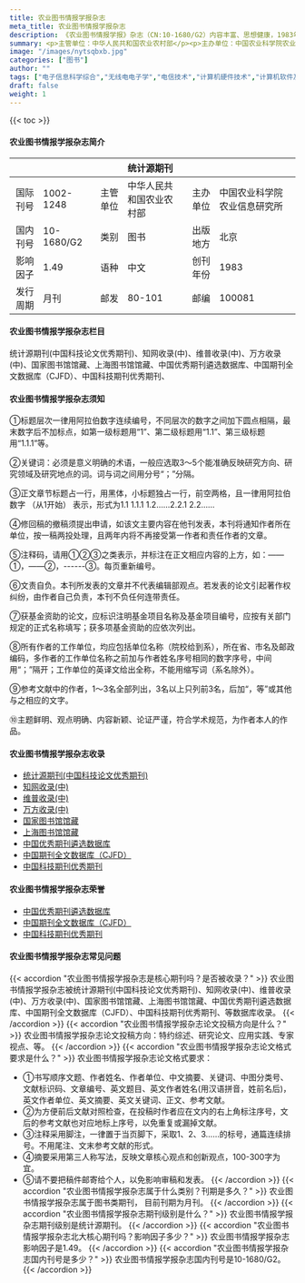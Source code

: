 ```yaml
---
title: 农业图书情报学报杂志
meta_title: 农业图书情报学报杂志
description: 《农业图书情报学报》杂志（CN:10-1680/G2）内容丰富、思想健康，1983年创刊，目前以月刊形式发行，刊物对外积极扩大宣传，致力于提高杂志质量与影响。该期刊的宗旨是报道国内外图书情报领域的新理论、新技术、新方法、新成果以及这些在农业领域的新应用，从而促进学科的发展。作为唯一一本与农业相结合的图书情报领域学术期刊，它在专业领域内具有突出的特色，旨在打造一个引领前沿、具有国际视野的顶尖学术交流平台。 学报的主要宗旨是报道国内外图书情报领域的新理论、新技术、新方法、新成果及在农业领域的新应用，促进学科发展。它涵盖了图书情报与数字图书馆等多个领域，设有多个栏目，如资源建设专题、研究论文、应用实践等，内容丰富，信息量大。此外，该学报还积极应对数智化时代的新挑战，探索知识服务的新模式和新路径，为推动农业图书情报事业的发展做出了重要贡献。学报不仅关注传统的图书情报学研究，还紧跟时代步伐，关注人工智能、大数据等新兴技术在农业图书情报领域的应用和发展。综上所述，《农业图书情报学报》是一份具有重要学术影响力的期刊，为推动农业图书情报学科的发展做出了积极的贡献。
summary: <p>主管单位：中华人民共和国农业农村部</p><p>主办单位：中国农业科学院农业信息研究所</p><p>发行级别：统计源期刊</p><p>发行周期：月刊</p>
image: "/images/nytsqbxb.jpg"
categories: ["图书"]
author: ""
tags: ["电子信息科学综合","无线电电子学","电信技术","计算机硬件技术","计算机软件及计算机应用","互联网技术","自动化技术","新闻与传媒","出版","图书情报与数字图书馆","档案及博物馆",]
draft: false
weight: 1
---
```


{{< toc >}}

#### 农业图书情报学报杂志简介
|               |                               |               | 统计源期刊        |               |                           |
| ------------: | :---------------------------- | ------------: | :---------------------------- | ------------: | :------------------------ |
| 国际刊号      | 1002-1248   | 主管单位      | 中华人民共和国农业农村部     | 主办单位      | 中国农业科学院农业信息研究所     |
| 国内刊号      | 10-1680/G2        | 类别          | 图书       | 出版地方      | 北京           |
| 影响因子      | 1.49        | 语种          | 中文             | 创刊年份      | 1983    |
| 发行周期      | 月刊    | 邮发          | 80-101              | 邮编          | 100081      |

#### 农业图书情报学报杂志栏目
<span>统计源期刊(中国科技论文优秀期刊)</span>、<span>知网收录(中)</span>、<span>维普收录(中)</span>、<span>万方收录(中)</span>、<span>国家图书馆馆藏</span>、<span>上海图书馆馆藏</span>、<span>中国优秀期刊遴选数据库</span>、<span>中国期刊全文数据库（CJFD）</span>、<span>中国科技期刊优秀期刊</span>、

#### 农业图书情报学报杂志须知
<p><p>
	①标题层次一律用阿拉伯数字连续编号，不同层次的数字之间加下圆点相隔，最末数字后不加标点，如第一级标题用“1”、第二级标题用“1.1”、第三级标题用“1.1.1”等。
</p><p>
	②关键词：必须是意义明确的术语，一般应选取3～5个能准确反映研究方向、研究领域及研究地点的词。词与词之间用分号“；”分隔。
</p><p>
	③正文章节标题占一行，用黑体，小标题独占一行，前空两格，且一律用阿拉伯数字 （从1开始） 表示，形式为1.1 1.1.1 1.2……2.2.1 2.2……
</p><p>
	④修回稿的撤稿须提出申请，如该文主要内容在他刊发表，本刊将通知作者所在单位，按一稿两投处理，且两年内将不再接受第一作者和责任作者的文章。
</p><p>
	⑤注释码，请用①②③之类表示，并标注在正文相应内容的上方，如：——①，——②，------③。每页重新编号。
</p><p>
	⑥文责自负。本刊所发表的文章并不代表编辑部观点。若发表的论文引起著作权纠纷，由作者自己负责，本刊不负任何连带责任。
</p><p>
	⑦获基金资助的论文，应标识注明基金项目名称及基金项目编号，应按有关部门规定的正式名称填写；获多项基金资助的应依次列出。
</p><p>
	⑧所有作者的工作单位，均应包括单位名称（院校给到系），所在省、市名及邮政编码，多作者的工作单位名称之前加与作者姓名序号相同的数字序号，中间用“；”隔开；工作单位的英译文给出全称，不能用缩写词（系名除外）。
</p><p>
	⑨参考文献中的作者，1～3名全部列出，3名以上只列前3名，后加“，等”或其他与之相应的文字。
</p><p>
	⑩主题鲜明、观点明确、内容新颖、论证严谨，符合学术规范，为作者本人的作品。
</p></p>


#### 农业图书情报学报杂志收录
<ul>
    <li class="inline-block">
        <a class="bg-theme-light hover:bg-primary dark:bg-darkmode-theme-light dark:hover:bg-darkmode-primary dark:hover:text-dark m-1 block rounded px-3 py-1 hover:text-white" href="#农业图书情报学报杂志收录">
        统计源期刊(中国科技论文优秀期刊)
        </a>
    </li>
    <li class="inline-block">
        <a class="bg-theme-light hover:bg-primary dark:bg-darkmode-theme-light dark:hover:bg-darkmode-primary dark:hover:text-dark m-1 block rounded px-3 py-1 hover:text-white" href="#农业图书情报学报杂志收录">
        知网收录(中)
        </a>
    </li>
    <li class="inline-block">
        <a class="bg-theme-light hover:bg-primary dark:bg-darkmode-theme-light dark:hover:bg-darkmode-primary dark:hover:text-dark m-1 block rounded px-3 py-1 hover:text-white" href="#农业图书情报学报杂志收录">
        维普收录(中)
        </a>
    </li>
    <li class="inline-block">
        <a class="bg-theme-light hover:bg-primary dark:bg-darkmode-theme-light dark:hover:bg-darkmode-primary dark:hover:text-dark m-1 block rounded px-3 py-1 hover:text-white" href="#农业图书情报学报杂志收录">
        万方收录(中)
        </a>
    </li>
    <li class="inline-block">
        <a class="bg-theme-light hover:bg-primary dark:bg-darkmode-theme-light dark:hover:bg-darkmode-primary dark:hover:text-dark m-1 block rounded px-3 py-1 hover:text-white" href="#农业图书情报学报杂志收录">
        国家图书馆馆藏
        </a>
    </li>
    <li class="inline-block">
        <a class="bg-theme-light hover:bg-primary dark:bg-darkmode-theme-light dark:hover:bg-darkmode-primary dark:hover:text-dark m-1 block rounded px-3 py-1 hover:text-white" href="#农业图书情报学报杂志收录">
        上海图书馆馆藏
        </a>
    </li>
    <li class="inline-block">
        <a class="bg-theme-light hover:bg-primary dark:bg-darkmode-theme-light dark:hover:bg-darkmode-primary dark:hover:text-dark m-1 block rounded px-3 py-1 hover:text-white" href="#农业图书情报学报杂志收录">
        中国优秀期刊遴选数据库
        </a>
    </li>
    <li class="inline-block">
        <a class="bg-theme-light hover:bg-primary dark:bg-darkmode-theme-light dark:hover:bg-darkmode-primary dark:hover:text-dark m-1 block rounded px-3 py-1 hover:text-white" href="#农业图书情报学报杂志收录">
        中国期刊全文数据库（CJFD）
        </a>
    </li>
    <li class="inline-block">
        <a class="bg-theme-light hover:bg-primary dark:bg-darkmode-theme-light dark:hover:bg-darkmode-primary dark:hover:text-dark m-1 block rounded px-3 py-1 hover:text-white" href="#农业图书情报学报杂志收录">
        中国科技期刊优秀期刊
        </a>
    </li>
</ul>



#### 农业图书情报学报杂志荣誉
<ul>
    <li class="inline-block">
        <a class="bg-theme-light hover:bg-primary dark:bg-darkmode-theme-light dark:hover:bg-darkmode-primary dark:hover:text-dark m-1 block rounded px-3 py-1 hover:text-white" href="#农业图书情报学报杂志荣誉">
        中国优秀期刊遴选数据库
        </a>
    </li>
    <li class="inline-block">
        <a class="bg-theme-light hover:bg-primary dark:bg-darkmode-theme-light dark:hover:bg-darkmode-primary dark:hover:text-dark m-1 block rounded px-3 py-1 hover:text-white" href="#农业图书情报学报杂志荣誉">
        中国期刊全文数据库（CJFD）
        </a>
    </li>
    <li class="inline-block">
        <a class="bg-theme-light hover:bg-primary dark:bg-darkmode-theme-light dark:hover:bg-darkmode-primary dark:hover:text-dark m-1 block rounded px-3 py-1 hover:text-white" href="#农业图书情报学报杂志荣誉">
        中国科技期刊优秀期刊
        </a>
    </li>
</ul>












#### 农业图书情报学报杂志常见问题
{{< accordion "农业图书情报学报杂志是核心期刊吗？是否被收录？" >}}
农业图书情报学报杂志被统计源期刊(中国科技论文优秀期刊)、知网收录(中)、维普收录(中)、万方收录(中)、国家图书馆馆藏、上海图书馆馆藏、中国优秀期刊遴选数据库、中国期刊全文数据库（CJFD）、中国科技期刊优秀期刊、等数据库收录。
{{< /accordion >}}
{{< accordion "农业图书情报学报杂志论文投稿方向是什么？" >}}
农业图书情报学报杂志论文投稿方向：特约综述、研究论文、应用实践、专家视点、等。
{{< /accordion >}}
{{< accordion "农业图书情报学报杂志论文格式要求是什么？" >}}
农业图书情报学报杂志论文格式要求：
- ①书写顺序文题、作者姓名、作者单位、中文摘要、关键词、中图分类号、文献标识码、文章编号、英文题目、英文作者姓名(用汉语拼音，姓前名后)，英文作者单位、英文摘要、英文关键词、正文、参考文献。
- ②为方便前后文献对照检查，在投稿时作者应在文内的右上角标注序号，文后的参考文献也对应地标上序号，以免重复或漏掉文献。
- ③注释采用脚注，一律置于当页脚下，采取1、2、3……的标号，通篇连续排号。不用尾注、文末参考文献的形式。
- ④摘要采用第三人称写法，反映文章核心观点和创新观点，100-300字为宜。
- ⑤请不要把稿件邮寄给个人，以免影响审稿和发表。
{{< /accordion >}}
{{< accordion "农业图书情报学报杂志属于什么类别？刊期是多久？" >}}
农业图书情报学报杂志属于图书类期刊， 目前刊期为月刊。
{{< /accordion >}}
{{< accordion "农业图书情报学报杂志期刊级别是什么？" >}}
农业图书情报学报杂志期刊级别是统计源期刊。
{{< /accordion >}}
{{< accordion "农业图书情报学报杂志北大核心期刊吗？影响因子多少？" >}}
农业图书情报学报杂志影响因子是1.49。
{{< /accordion >}}
{{< accordion "农业图书情报学报杂志国内刊号是多少？" >}}
农业图书情报学报杂志国内刊号是10-1680/G2。
{{< /accordion >}}